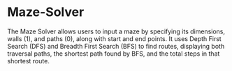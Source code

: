 # Maze-Solver
The Maze Solver allows users to input a maze by specifying its dimensions, walls (1), and paths (0), along with start and end points. It uses Depth First Search (DFS) and Breadth First Search (BFS) to find routes, displaying both traversal paths, the shortest path found by BFS, and the total steps in that shortest route.
